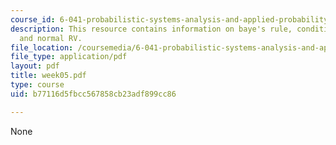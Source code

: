 ```yaml
---
course_id: 6-041-probabilistic-systems-analysis-and-applied-probability-spring-2006
description: This resource contains information on baye's rule, conditional probability,
  and normal RV.
file_location: /coursemedia/6-041-probabilistic-systems-analysis-and-applied-probability-spring-2006/b77116d5fbcc567858cb23adf899cc86_week05.pdf
file_type: application/pdf
layout: pdf
title: week05.pdf
type: course
uid: b77116d5fbcc567858cb23adf899cc86

---
```

None